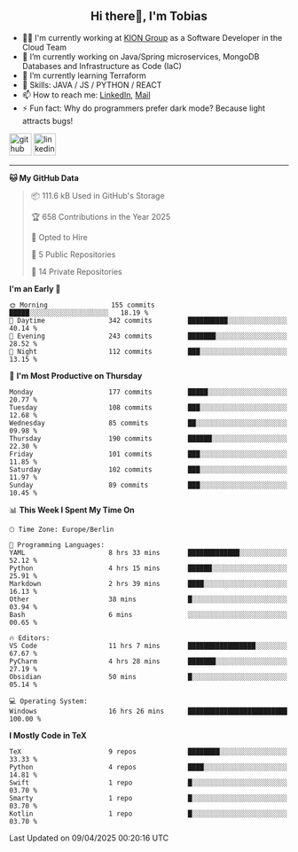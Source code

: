 <h2 align="center">Hi there👋, I'm Tobias</h2>

- 🧑‍💼 I'm currently working at [KION Group](https://www.kiongroup.com/) as a Software Developer in the Cloud Team
- 🔭 I’m currently working on Java/Spring microservices, MongoDB Databases and Infrastructure as Code (IaC)
- 🌱 I’m currently learning Terraform
- 💪 Skills: JAVA / JS / PYTHON / REACT
- 📫 How to reach me: [LinkedIn](https://www.linkedin.com/in/tgoetz), [Mail](mailto:mail@tobiasgoetz.com) 
- ⚡ Fun fact: Why do programmers prefer dark mode? Because light attracts bugs!

[<img src='https://cdn.jsdelivr.net/npm/simple-icons@3.0.1/icons/github.svg' alt='github' height='40'>](https://github.com/TobiasGoetz)  [<img src='https://cdn.jsdelivr.net/npm/simple-icons@3.0.1/icons/linkedin.svg' alt='linkedin' height='40'>](https://www.linkedin.com/in/tgoetz/)  

---

<!--START_SECTION:waka-->
**🐱 My GitHub Data** 

> 📦 111.6 kB Used in GitHub's Storage 
 > 
> 🏆 658 Contributions in the Year 2025
 > 
> 💼 Opted to Hire
 > 
> 📜 5 Public Repositories 
 > 
> 🔑 14 Private Repositories 
 > 
**I'm an Early 🐤** 

```text
🌞 Morning                155 commits         █████░░░░░░░░░░░░░░░░░░░░   18.19 % 
🌆 Daytime                342 commits         ██████████░░░░░░░░░░░░░░░   40.14 % 
🌃 Evening                243 commits         ███████░░░░░░░░░░░░░░░░░░   28.52 % 
🌙 Night                  112 commits         ███░░░░░░░░░░░░░░░░░░░░░░   13.15 % 
```
📅 **I'm Most Productive on Thursday** 

```text
Monday                   177 commits         █████░░░░░░░░░░░░░░░░░░░░   20.77 % 
Tuesday                  108 commits         ███░░░░░░░░░░░░░░░░░░░░░░   12.68 % 
Wednesday                85 commits          ██░░░░░░░░░░░░░░░░░░░░░░░   09.98 % 
Thursday                 190 commits         ██████░░░░░░░░░░░░░░░░░░░   22.30 % 
Friday                   101 commits         ███░░░░░░░░░░░░░░░░░░░░░░   11.85 % 
Saturday                 102 commits         ███░░░░░░░░░░░░░░░░░░░░░░   11.97 % 
Sunday                   89 commits          ███░░░░░░░░░░░░░░░░░░░░░░   10.45 % 
```


📊 **This Week I Spent My Time On** 

```text
🕑︎ Time Zone: Europe/Berlin

💬 Programming Languages: 
YAML                     8 hrs 33 mins       █████████████░░░░░░░░░░░░   52.12 % 
Python                   4 hrs 15 mins       ██████░░░░░░░░░░░░░░░░░░░   25.91 % 
Markdown                 2 hrs 39 mins       ████░░░░░░░░░░░░░░░░░░░░░   16.13 % 
Other                    38 mins             █░░░░░░░░░░░░░░░░░░░░░░░░   03.94 % 
Bash                     6 mins              ░░░░░░░░░░░░░░░░░░░░░░░░░   00.65 % 

🔥 Editors: 
VS Code                  11 hrs 7 mins       █████████████████░░░░░░░░   67.67 % 
PyCharm                  4 hrs 28 mins       ███████░░░░░░░░░░░░░░░░░░   27.19 % 
Obsidian                 50 mins             █░░░░░░░░░░░░░░░░░░░░░░░░   05.14 % 

💻 Operating System: 
Windows                  16 hrs 26 mins      █████████████████████████   100.00 % 
```

**I Mostly Code in TeX** 

```text
TeX                      9 repos             ████████░░░░░░░░░░░░░░░░░   33.33 % 
Python                   4 repos             ████░░░░░░░░░░░░░░░░░░░░░   14.81 % 
Swift                    1 repo              █░░░░░░░░░░░░░░░░░░░░░░░░   03.70 % 
Smarty                   1 repo              █░░░░░░░░░░░░░░░░░░░░░░░░   03.70 % 
Kotlin                   1 repo              █░░░░░░░░░░░░░░░░░░░░░░░░   03.70 % 
```




 Last Updated on 09/04/2025 00:20:16 UTC
<!--END_SECTION:waka-->
